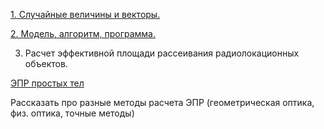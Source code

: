 [1. Случайные величины и векторы.](../14.%20Случайные%20величины%20и%20векторы.md)

[2. Модель, алгоритм, программа.](../29.%20Модель,%20алгоритм,%20программа.md)

3. Расчет эффективной площади рассеивания радиолокационных объектов.

[ЭПР простых тел](https://storage.tusur.ru/files/11215/%D0%A0%D0%B0%D1%81%D1%87%D1%91%D1%82_%D0%B8_%D0%BC%D0%BE%D0%B4%D0%B5%D0%BB%D0%B8%D1%80%D0%BE%D0%B2%D0%B0%D0%BD%D0%B8%D0%B5_%D0%AD%D0%9F%D0%A0_%D0%BF%D1%80%D0%BE%D1%81%D1%82%D1%8B%D1%85_%D1%82%D0%B5%D0%BB.pdf)

Рассказать про разные методы расчета ЭПР (геометрическая оптика, физ. оптика, точные методы)
